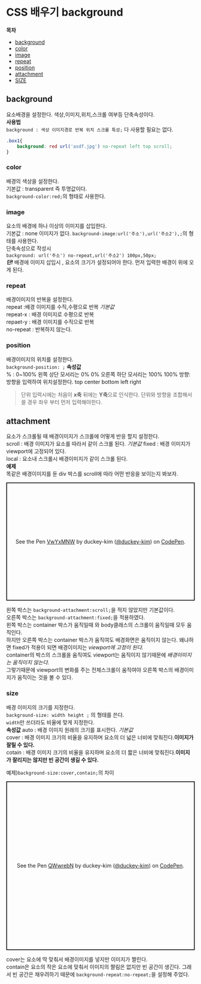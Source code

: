 # CSS 배우기 background  
**목차**  
- [background](#background)
- [color](#color)
- [image](#image)
- [repeat](#repeat)
- [position](#position)
- [attachment](#attachmment)
- [SIZE](#size)  




## background  
요소배경을 설정한다. 색상,이미지,위치,스크롤 여부등 단축속성이다.  
**사용법**  
```background : 색상 이미지경로 반복 위치 스크롤 특성;``` 다 사용할 필요는 없다.  
```css
.box1{
    background: red url('asdf.jpg') no-repeat left top scroll;
}
```  
### color  
배경의 색상을 설정한다.  
기본값 : transparent 즉 투명값이다.  
```background-color:red;```의 형태로 사용한다.  

### image  
요소의 배경에 하나 이상의 이미지를 삽입한다.  
기본값 : none 이미지가 없다.
```background-image:url('주소'),url('주소2'),;```의 형태를 사용한다.  
단축속성으로 작성시   
```background: url('주소') no-repeat,url('주소2') 100px,50px;```  
***단!*** 배경에 이미지 삽입시 , 요소의 크기가 설정되어야 한다. 먼저 입력한 배경이 위에 오게 된다.  

### repeat  
배경이미지의 반복을 설정한다.  
repeat :배경 이미지를 수직,수평으로 반복 *기본값*  
repeat-x : 배경 이미지로 수평으로 반복  
repaet-y : 배경 이미지를 수직으로 반복  
no-repeat : 반복하지 않는다.  

### position  
배경이미지의 위치를 설정한다.  
```background-position: ;```
**속성값**  
% : 0~100% 왼쪽 상단 모서리는 0% 0% 오른쪽 하단 모서리는 100% 100% 
방향: 방향을 입력하여 위치설정한다. top center bottom left right  
> 단위 입력시에는 처음이 **x축** 뒤에는 **Y축**으로 인식한다. 단위와 방향을 조합해서 쓸 경우 좌우 부터 먼저 입력해야한다.  

## attachment  
요소가 스크롤될 때 배경이미지가 스크롤에 어떻게 반응 할지 설정한다.  
scroll : 배경 이미지가 요소를 따라서 같이 스크롤 된다. *기본값*
fixed : 배경 이미지가 viewport에 고정되어 있다.  
local : 요소내 스크롤시 배경이미지가 같이 스크롤 된다.  
**예제**  
똑같은 배경이미지를 둔 div 박스를 scroll에 따라 어떤 반응을 보이는지 봐보자.

<p class="codepen" data-height="315" data-theme-id="light" data-default-tab="css,result" data-user="duckey-kim" data-slug-hash="VwYxMNW" style="height: 315px; box-sizing: border-box; display: flex; align-items: center; justify-content: center; border: 2px solid; margin: 1em 0; padding: 1em;" data-pen-title="VwYxMNW">
  <span>See the Pen <a href="https://codepen.io/duckey-kim/pen/VwYxMNW">
  VwYxMNW</a> by duckey-kim (<a href="https://codepen.io/duckey-kim">@duckey-kim</a>)
  on <a href="https://codepen.io">CodePen</a>.</span>
</p>
<script async src="https://static.codepen.io/assets/embed/ei.js"></script>  

왼쪽 박스는 ```background-attachment:scroll;```을 적지 않았지만 기본값이다.  
오른쪽 박스는 ```background-attachment:fixed;```을 적용하였다.  
왼쪽 박스는 container 박스가 움직일때 와 body클래스의 스크롤이 움직일때 모두 움직인다.  
하지만 오른쪽 박스는 container 박스가 움직여도 배경화면은 움직이지 않는다. 왜냐하면 
fixed가 적용이 되면 배경이미지는 *viewport에 고정이 된다.*  
container의 박스의 스크롤을 움직여도 viewport는  움직이지 않기때문에 *배경이미지는 움직이지 않는다.*  
그렇기때문에 viewport의 변화를 주는 전체스크롤이 움직여야 오른쪽 박스의 배경이미지가 움직이는 것을 볼 수 있다.

### size  
배경 이미지의 크기를 지정한다.  
```background-size: width height ;``` 의 형태를 쓴다.  
```width```만 쓰더라도 비율에 맞게 지정한다.  
**속성값**
auto : 배경 이미지 원래의 크기를 표시한다. *기본값*  
cover : 배경 이미지 크기의 비율을 유지하며 요소의 더 넓은 너비에 맞춰진다.**이미지가 잘릴 수 있다.**  
cotain : 배경 이미지 크기의 비율을 유지하며 요소의 더 짧은 너비에 맞춰진다.**이미지가 잘리지는 않지만 빈 공간이 생길 수 있다.**  

예제)```background-size:cover,contain;```의 차이  
<p class="codepen" data-height="450" data-theme-id="light" data-default-tab="css,result" data-user="duckey-kim" data-slug-hash="QWwrebN" style="height: 450px; box-sizing: border-box; display: flex; align-items: center; justify-content: center; border: 2px solid; margin: 1em 0; padding: 1em;" data-pen-title="QWwrebN">
  <span>See the Pen <a href="https://codepen.io/duckey-kim/pen/QWwrebN">
  QWwrebN</a> by duckey-kim (<a href="https://codepen.io/duckey-kim">@duckey-kim</a>)
  on <a href="https://codepen.io">CodePen</a>.</span>
</p>
<script async src="https://static.codepen.io/assets/embed/ei.js"></script>  

cover는 요소에 딱 맞춰서 배경이미지를 넣지만 이미지가 짤린다.  
contain은 요소의 작은 요소에 맞춰서 이미지의 짤림은 없지만 빈 공간이 생긴다. 그래서 빈 공간은 채우려하기 때문에 ```background-repeat:no-repeat;```을 설정해 주었다.  












